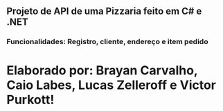 ## Projeto de API de uma Pizzaria feito em C# e .NET

### Funcionalidades: Registro, cliente, endereço e item pedido



# Elaborado por: Brayan Carvalho, Caio Labes, Lucas Zelleroff e Victor Purkott!

